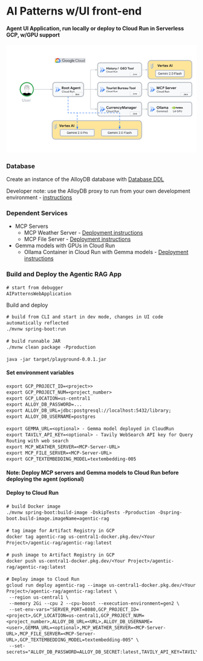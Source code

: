 # AI Patterns w/UI front-end
#### Agent UI Application, run locally or deploy to Cloud Run in Serverless GCP, w/GPU support

![ArchAgentUI.png](images/ArchAgentUI.png)

### Database
Create an instance of the AlloyDB database with [Database DDL](data/tables.ddl)

Developer note: use the AlloyDB proxy to run from your own development environment - [instructions](data/Database.md)

### Dependent Services
* MCP Servers
  * MCP Weather Server - [Deployment instructions](mcp/mcp-weather-server/README.md)
  * MCP File Server - [Deployment instructions](mcp/mcp-file-server/README.md)
* Gemma models with GPUs in Cloud Run
  * Ollama Container in Cloud Run with Gemma models - [Deployment instructions](ollama-cloud-run/README.md)

### Build and Deploy the Agentic RAG App
```shell
# start from debugger
AIPatternsWebApplication
```

Build and deploy
```shell
# build from CLI and start in dev mode, changes in UI code automatically reflected
./mvnw spring-boot:run

# build runnable JAR
./mvnw clean package -Pproduction
 
java -jar target/playground-0.0.1.jar
```

#### Set environment variables
```shell
export GCP_PROJECT_ID=<project>>
export GCP_PROJECT_NUM=<project_number>
export GCP_LOCATION=us-central1 
export ALLOY_DB_PASSWORD=...
export ALLOY_DB_URL=jdbc:postgresql://localhost:5432/library;
export ALLOY_DB_USERNAME=postgres

export GEMMA_URL=<optional> - Gemma model deployed in CloudRun
export TAVILY_API_KEY=<optional> - Tavily WebSearch API key for Query Routing with web search
export MCP_WEATHER_SERVER=<MCP-Server-URL>
export MCP_FILE_SERVER=<MCP-Server-URL>
export GCP_TEXTEMBEDDING_MODEL=textembedding-005
```

#### Note: Deploy MCP servers and Gemma models to Cloud Run before deploying the agent (optional)

#### Deploy to Cloud Run
```shell
# build Docker image
./mvnw spring-boot:build-image -DskipTests -Pproduction -Dspring-boot.build-image.imageName=agentic-rag

# tag image for Artifact Registry in GCP
docker tag agentic-rag us-central1-docker.pkg.dev/<Your Project>/agentic-rag/agentic-rag:latest

# push image to Artifact Registry in GCP
docker push us-central1-docker.pkg.dev/<Your Project>/agentic-rag/agentic-rag:latest

# Deploy image to Cloud Run
gcloud run deploy agentic-rag --image us-central1-docker.pkg.dev/<Your Project>/agentic-rag/agentic-rag:latest \
 --region us-central1 \
 --memory 2Gi --cpu 2 --cpu-boost --execution-environment=gen2 \
 --set-env-vars="SERVER_PORT=8080,GCP_PROJECT_ID=<project>,GCP_LOCATION=us-central1,GCP_PROJECT_NUM=<project_number>,ALLOY_DB_URL=<URL>,ALLOY_DB_USERNAME=<user>,GEMMA_URL=<optional>,MCP_WEATHER_SERVER=<MCP-Server-URL>,MCP_FILE_SERVER=<MCP-Server-URL>,GCP_TEXTEMBEDDING_MODEL=textembedding-005" \
 --set-secrets="ALLOY_DB_PASSWORD=ALLOY_DB_SECRET:latest,TAVILY_API_KEY=TAVILY_API_KEY:latest"

 
